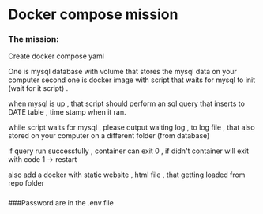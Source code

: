 
# Docker compose mission

### The mission: 
Create docker compose yaml

One is mysql database with volume that stores the mysql data on your computer
second one is docker image with script that waits for mysql to init (wait for it script) .

when mysql is up , that script should perform an sql query that inserts to DATE table , time stamp when it ran.

while script waits for mysql , please output waiting log , to log file , that also stored on your computer on a different folder (from database)

if query run successfully , container can exit 0 , if didn't container will exit with code 1 -> restart

also add a docker with static website , html file , that getting loaded from repo folder

###


###Password are in the .env file